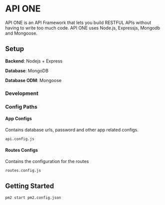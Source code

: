 # API ONE

API ONE is an API Framework that lets you build RESTFUL APIs without having to write too much code.
API ONE uses Node.js, Expressjs, Mongodb and Mongoose.

## Setup

**Backend**: Nodejs + Express

**Database**: MongoDB

**Database ODM**: Mongoose

### Development

### Config Paths

#### App Configs

Contains database urls, password and other app related configs.

```bash
api.config.js
```

#### Routes Configs

Contains the configuration for the routes

```bash
routes.config.js
```

## Getting Started

```bash
pm2 start pm2.config.json
```